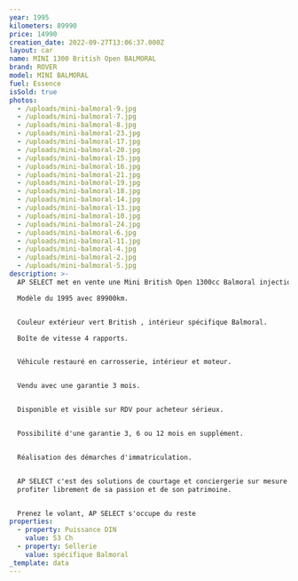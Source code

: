 ```yaml
---
year: 1995
kilometers: 89990
price: 14990
creation_date: 2022-09-27T13:06:37.000Z
layout: car
name: MINI 1300 British Open BALMORAL
brand: ROVER
model: MINI BALMORAL
fuel: Essence
isSold: true
photos:
  - /uploads/mini-balmoral-9.jpg
  - /uploads/mini-balmoral-7.jpg
  - /uploads/mini-balmoral-8.jpg
  - /uploads/mini-balmoral-23.jpg
  - /uploads/mini-balmoral-17.jpg
  - /uploads/mini-balmoral-20.jpg
  - /uploads/mini-balmoral-15.jpg
  - /uploads/mini-balmoral-16.jpg
  - /uploads/mini-balmoral-21.jpg
  - /uploads/mini-balmoral-19.jpg
  - /uploads/mini-balmoral-18.jpg
  - /uploads/mini-balmoral-14.jpg
  - /uploads/mini-balmoral-13.jpg
  - /uploads/mini-balmoral-10.jpg
  - /uploads/mini-balmoral-24.jpg
  - /uploads/mini-balmoral-6.jpg
  - /uploads/mini-balmoral-11.jpg
  - /uploads/mini-balmoral-4.jpg
  - /uploads/mini-balmoral-2.jpg
  - /uploads/mini-balmoral-5.jpg
description: >-
  AP SELECT met en vente une Mini British Open 1300cc Balmoral injection 53cv.

  Modèle du 1995 avec 89900km.


  Couleur extérieur vert British , intérieur spécifique Balmoral.

  Boîte de vitesse 4 rapports.


  Véhicule restauré en carrosserie, intérieur et moteur.


  Vendu avec une garantie 3 mois.


  Disponible et visible sur RDV pour acheteur sérieux.


  Possibilité d'une garantie 3, 6 ou 12 mois en supplément.


  Réalisation des démarches d'immatriculation.


  AP SELECT c'est des solutions de courtage et conciergerie sur mesure pour
  profiter librement de sa passion et de son patrimoine.


  Prenez le volant, AP SELECT s'occupe du reste
properties:
  - property: Puissance DIN
    value: 53 Ch
  - property: Sellerie
    value: spécifique Balmoral
_template: data
---
```



